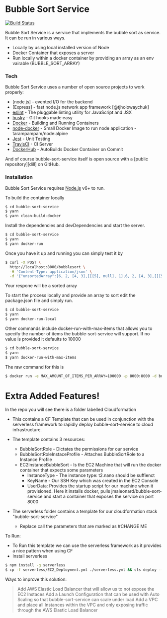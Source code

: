 # Bubble Sort Service

[![Build Status](https://travis-ci.org/jmaleonard/bubble-sort-service.svg?branch=master)](https://travis-ci.org/jmaleonard/bubble-sort-service)

Bubble Sort Service is a service that implements the bubble sort as service. It can be run in various ways.

  - Locally by using local installed version of Node
  - Docker Container that exposes a server
  - Run locally within a docker container by providing an array as an env vairable (BUBBLE_SORT_ARRAY)

### Tech

Bubble Sort Service uses a number of open source projects to work properly:
* [node.js] - evented I/O for the backend
* [Express] - fast node.js network app framework [@tjholowaychuk]
* [eslint](https://eslint.org/) - The pluggable linting utility for JavaScript and JSX
* [husky](https://www.npmjs.com/package/husky) - Git hooks made easy
* [Docker](https://www.docker.com/) - Building and Running Containers
* [node-docker](https://github.com/tarampampam/node-docker) - Small Docker Image to run node application - tarampampam/node:alpine
* [Jest](https://jestjs.io/) - Unit Testing
* [TravisCI](https://docs.travis-ci.com) - CI Server
* [DockerHub](https://cloud.docker.com/repository/docker/jmaleonard/bubble-sort-service) - AutoBuilds Docker Container on Commit

And of course bubble-sort-service itself is open source with a [public repository][dill]
 on GitHub.

### Installation

Bubble Sort Service requires [Node.js](https://nodejs.org/) v6+ to run.

To build the container locally

```sh
$ cd bubble-sort-service
$ yarn
$ yarn clean-build-docker
```

Install the dependencies and devDependencies and start the server.

```sh
$ cd bubble-sort-service
$ yarn
$ yarn docker-run
```
Once you have it up and running you can simply test it by 

```sh
$ curl -X POST \
  http://localhost:8000/bubblesort \
  -H 'Content-Type: application/json' \
  -d '{"unsortedArray":[6, 2, [4, 3],[[[5], null], 1],6, 2, [4, 3],[[[5], null], 1],6, 2, [4, 3],[[[5], null], 1],6, 2, [4, 3],[[[5], null], 1]]}'
```
Your respone will be a sorted array

To start the process locally and provide an array to sort edit the package.json file and simply run.

```sh
$ cd bubble-sort-service
$ yarn
$ yarn docker-run-local
```

Other commands include docker-run-with-max-items that allows you to specify the number of items the bubble-sort-service will support.
If no value is provided it defaults to 10000

```sh
$ cd bubble-sort-service
$ yarn
$ yarn docker-run-with-max-items
```
 The raw command for this is 
 
 ```sh
$ docker run -e MAX_AMOUNT_OF_ITEMS_PER_ARRAY=100000 -p 8000:8000 -d bubble-sort-service
```
# Extra Added Features!
In the repo you will see there is a folder labelled Cloudformation
  - This contains a CF Template that can be used in conjunction with the serverless framework to rapidly deploy bubble-sort-service to cloud infrastructure.
  - The template contains 3 resources:
    - BubbleSortRole - Dictates the permissions for our service
    - BubbleSortRoleInstaceProfile - Attaches BubbleSortRole to a Instance Profile
    - EC2InstanceBubbleSort - Is the EC2 Machine that will run the docker container that expects some parameters
        -  InstanceType - The instance type: t2.nano should be suffienct
        -  KeyName - Our SSH Key which was created in the EC2 Console
        -  UserData: Provides the startup script for our machine when it provisioned. Here it installs docker, pulls jmaleonard/bubble-sort-service and start a container that exposes the service on port 8000
        
- The serverless folder contains a template for our cloudformation stack "bubble-sort-service"
    - Replace call the parameters that are marked as #CHANGE ME 
 
To Run:
  - To Run this template we can use the serverless framework as it provides a nice pattern when using CF
  - Install serverless 
  ```sh
  $ npm install -g serverless
  $ cp -f serverless/EC2_Deployment.yml ./serverless.yml && sls deploy --stage personal --aws-profile personal && rm serverless.yml
  ```

Ways to improve this solution: 

> Add AWS Elastic Load Balancer that will allow us to not expose the EC2 Instaces 
> Add a Launch Configuration that can be used with Auto Scaling so that bubble-sort-service can scale under load
> Add a VPC and place all Instances within the VPC and only exposing traffic through the AWS Elastic Load Balancer
